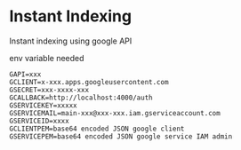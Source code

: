 # Instant Indexing

Instant indexing using google API

env variable needed
```properties
GAPI=xxx
GCLIENT=x-xxx.apps.googleusercontent.com
GSECRET=xxx-xxxx-xxx
GCALLBACK=http://localhost:4000/auth
GSERVICEKEY=xxxxx
GSERVICEMAIL=main-xxx@xxx-xxx.iam.gserviceaccount.com
GSERVICEID=xxxx
GCLIENTPEM=base64 encoded JSON google client
GSERVICEPEM=base64 encoded JSON google service IAM admin
```